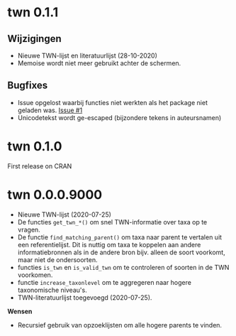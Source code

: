# twn 0.1.1


## Wijzigingen

- Nieuwe TWN-lijst en literatuurlijst (28-10-2020)
- Memoise wordt niet meer gebruikt achter de schermen.

## Bugfixes

- Issue opgelost waarbij functies niet werkten als het package niet geladen was. [Issue #1](https://github.com/RedTent/twn/issues/1#issue-682498150)
- Unicodetekst wordt ge-escaped (bijzondere tekens in auteursnamen)

# twn 0.1.0

First release on CRAN

# twn 0.0.0.9000

- Nieuwe TWN-lijst (2020-07-25)
- De functies `get_twn_*()` om snel TWN-informatie over taxa op te vragen.
- De functie `find_matching_parent()` om taxa naar parent te vertalen uit een referentielijst. Dit is nuttig om taxa te koppelen aan andere informatiebronnen als in de andere bron bijv. alleen de soort voorkomt, maar niet de ondersoorten.
- functies `is_twn` en `is_valid_twn` om te controleren of soorten in de TWN voorkomen.
- functie `increase_taxonlevel` om te aggregeren naar hogere taxonomische niveau's.
- TWN-literatuurlijst toegevoegd (2020-07-25).

**Wensen**

- Recursief gebruik van opzoeklijsten om alle hogere parents te vinden.



